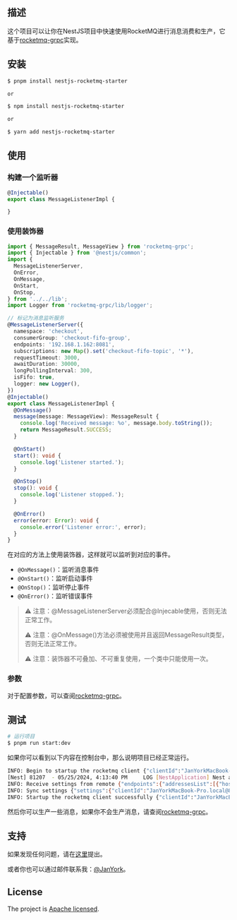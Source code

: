 ## 描述
这个项目可以让你在NestJS项目中快速使用RocketMQ进行消息消费和生产，它基于[rocketmq-grpc](https://www.npmjs.com/package/rocketmq-grpc)实现。

## 安装

```bash
$ pnpm install nestjs-rocketmq-starter

or

$ npm install nestjs-rocketmq-starter

or

$ yarn add nestjs-rocketmq-starter
```

## 使用

### 构建一个监听器
```ts
@Injectable()
export class MessageListenerImpl {

}
```

### 使用装饰器
```ts
import { MessageResult, MessageView } from 'rocketmq-grpc';
import { Injectable } from '@nestjs/common';
import {
  MessageListenerServer,
  OnError,
  OnMessage,
  OnStart,
  OnStop,
} from '../../lib';
import Logger from 'rocketmq-grpc/lib/logger';

// 标记为消息监听服务
@MessageListenerServer({
  namespace: 'checkout',
  consumerGroup: 'checkout-fifo-group',
  endpoints: '192.168.1.162:8081',
  subscriptions: new Map().set('checkout-fifo-topic', '*'),
  requestTimeout: 3000,
  awaitDuration: 30000,
  longPollingInterval: 300,
  isFifo: true,
  logger: new Logger(),
})
@Injectable()
export class MessageListenerImpl {
  @OnMessage()
  message(message: MessageView): MessageResult {
    console.log('Received message: %o', message.body.toString());
    return MessageResult.SUCCESS;
  }

  @OnStart()
  start(): void {
    console.log('Listener started.');
  }

  @OnStop()
  stop(): void {
    console.log('Listener stopped.');
  }

  @OnError()
  error(error: Error): void {
    console.error('Listener error:', error);
  }
}
```

在对应的方法上使用装饰器，这样就可以监听到对应的事件。

- `@OnMessage()`：监听消息事件
- `@OnStart()`：监听启动事件
- `@OnStop()`：监听停止事件
- `@OnError()`：监听错误事件

> ⚠️ 注意：@MessageListenerServer必须配合@Injecable使用，否则无法正常工作。
> 
> ⚠️ 注意：@OnMessage()方法必须被使用并且返回MessageResult类型，否则无法正常工作。
> 
> ⚠️ 注意：装饰器不可叠加、不可重复使用，一个类中只能使用一次。

### 参数
对于配置参数，可以查阅[rocketmq-grpc](https://www.npmjs.com/package/rocketmq-grpc)。

## 测试

```bash
# 运行项目
$ pnpm run start:dev
```

如果你可以看到以下内容在控制台中，那么说明项目已经正常运行。

```bash
INFO: Begin to startup the rocketmq client {"clientId":"JanYorkMacBook-Pro.local@81207@0@lwlu3gya"}
[Nest] 81207  - 05/25/2024, 4:13:40 PM     LOG [NestApplication] Nest application successfully started +33ms
INFO: Receive settings from remote {"endpoints":{"addressesList":[{"host":"192.168.1.162","port":8081}],"scheme":1,"facade":"192.168.1.162:8081"},"clientId":"JanYorkMacBook-Pro.local@81207@0@lwlu3gya"}
INFO: Sync settings {"settings":{"clientId":"JanYorkMacBook-Pro.local@81207@0@lwlu3gya","clientType":3,"accessPoint":{"addressesList":[{"host":"192.168.1.162","port":8081}],"scheme":1,"facade":"192.168.1.162:8081"},"namespace":"checkout","requestTimeout":3000,"longPollingTimeout":30000,"group":"checkout-fifo-group","subscriptionExpressions":{},"maxMessageNum":1,"isFifo":true,"invisibleDuration":15000}}
INFO: Startup the rocketmq client successfully {"clientId":"JanYorkMacBook-Pro.local@81207@0@lwlu3gya"}
```
然后你可以生产一些消息，如果你不会生产消息，请查阅[rocketmq-grpc](https://www.npmjs.com/package/rocketmq-grpc)。

## 支持
如果发现任何问题，请在[这里](https://github.com/JanYork/nest-rocketmq-starter/issues)提出。

或者你也可以通过邮件联系我：[@JanYork](mailto:747945307@qq.com)。

## License
The project is [Apache licensed](LICENSE).
